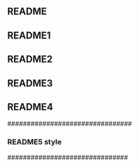 ## README
## README1
## README2
## README3
## README4


################################
  ###   README5  style  ###
###############################

